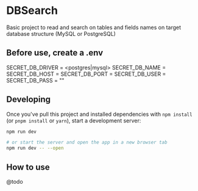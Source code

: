 # DBSearch

Basic project to read and search on tables and fields names on target database structure (MySQL or PostgreSQL)

## Before use, create a .env
SECRET_DB_DRIVER = <postgres|mysql>
SECRET_DB_NAME = <dbname>
SECRET_DB_HOST = <host>
SECRET_DB_PORT = <port>
SECRET_DB_USER = <user>
SECRET_DB_PASS = ""

## Developing

Once you've pull this project and installed dependencies with `npm install` (or `pnpm install` or `yarn`), start a development server:

```bash
npm run dev

# or start the server and open the app in a new browser tab
npm run dev -- --open
```

## How to use

@todo
